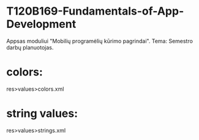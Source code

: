 # T120B169-Fundamentals-of-App-Development
Appsas moduliui "Mobilių programėlių kūrimo pagrindai". Tema: Semestro darbų planuotojas.

# colors:
res>values>colors.xml
# string values:
res>values>strings.xml

